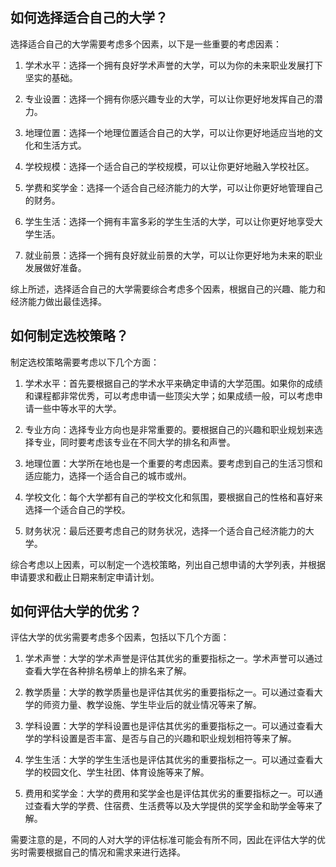 ## 如何选择适合自己的大学？
选择适合自己的大学需要考虑多个因素，以下是一些重要的考虑因素：

1. 学术水平：选择一个拥有良好学术声誉的大学，可以为你的未来职业发展打下坚实的基础。

2. 专业设置：选择一个拥有你感兴趣专业的大学，可以让你更好地发挥自己的潜力。

3. 地理位置：选择一个地理位置适合自己的大学，可以让你更好地适应当地的文化和生活方式。

4. 学校规模：选择一个适合自己的学校规模，可以让你更好地融入学校社区。

5. 学费和奖学金：选择一个适合自己经济能力的大学，可以让你更好地管理自己的财务。

6. 学生生活：选择一个拥有丰富多彩的学生生活的大学，可以让你更好地享受大学生活。

7. 就业前景：选择一个拥有良好就业前景的大学，可以让你更好地为未来的职业发展做好准备。

综上所述，选择适合自己的大学需要综合考虑多个因素，根据自己的兴趣、能力和经济能力做出最佳选择。
## 如何制定选校策略？
制定选校策略需要考虑以下几个方面：

1. 学术水平：首先要根据自己的学术水平来确定申请的大学范围。如果你的成绩和课程都非常优秀，可以考虑申请一些顶尖大学；如果成绩一般，可以考虑申请一些中等水平的大学。

2. 专业方向：选择专业方向也是非常重要的。要根据自己的兴趣和职业规划来选择专业，同时要考虑该专业在不同大学的排名和声誉。

3. 地理位置：大学所在地也是一个重要的考虑因素。要考虑到自己的生活习惯和适应能力，选择一个适合自己的城市或州。

4. 学校文化：每个大学都有自己的学校文化和氛围，要根据自己的性格和喜好来选择一个适合自己的学校。

5. 财务状况：最后还要考虑自己的财务状况，选择一个适合自己经济能力的大学。

综合考虑以上因素，可以制定一个选校策略，列出自己想申请的大学列表，并根据申请要求和截止日期来制定申请计划。
## 如何评估大学的优劣？
评估大学的优劣需要考虑多个因素，包括以下几个方面：

1. 学术声誉：大学的学术声誉是评估其优劣的重要指标之一。学术声誉可以通过查看大学在各种排名榜单上的排名来了解。

2. 教学质量：大学的教学质量也是评估其优劣的重要指标之一。可以通过查看大学的师资力量、教学设施、学生毕业后的就业情况等来了解。

3. 学科设置：大学的学科设置也是评估其优劣的重要指标之一。可以通过查看大学的学科设置是否丰富、是否与自己的兴趣和职业规划相符等来了解。

4. 学生生活：大学的学生生活也是评估其优劣的重要指标之一。可以通过查看大学的校园文化、学生社团、体育设施等来了解。

5. 费用和奖学金：大学的费用和奖学金也是评估其优劣的重要指标之一。可以通过查看大学的学费、住宿费、生活费等以及大学提供的奖学金和助学金等来了解。

需要注意的是，不同的人对大学的评估标准可能会有所不同，因此在评估大学的优劣时需要根据自己的情况和需求来进行选择。
